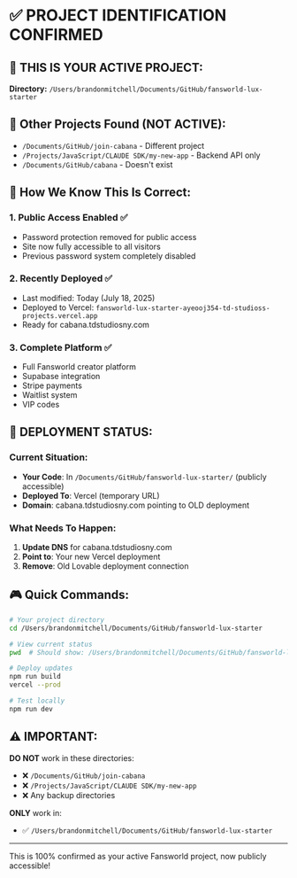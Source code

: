 # ✅ PROJECT IDENTIFICATION CONFIRMED

## 🎯 THIS IS YOUR ACTIVE PROJECT:

**Directory:** `/Users/brandonmitchell/Documents/GitHub/fansworld-lux-starter`

## 📁 Other Projects Found (NOT ACTIVE):
- `/Documents/GitHub/join-cabana` - Different project
- `/Projects/JavaScript/CLAUDE SDK/my-new-app` - Backend API only
- `/Documents/GitHub/cabana` - Doesn't exist

## 🔑 How We Know This Is Correct:

### 1. **Public Access Enabled** ✅
- Password protection removed for public access
- Site now fully accessible to all visitors
- Previous password system completely disabled

### 2. **Recently Deployed** ✅
- Last modified: Today (July 18, 2025)
- Deployed to Vercel: `fansworld-lux-starter-ayeooj354-td-studioss-projects.vercel.app`
- Ready for cabana.tdstudiosny.com

### 3. **Complete Platform** ✅
- Full Fansworld creator platform
- Supabase integration
- Stripe payments
- Waitlist system
- VIP codes

## 🚀 DEPLOYMENT STATUS:

### Current Situation:
- **Your Code**: In `/Documents/GitHub/fansworld-lux-starter/` (publicly accessible)
- **Deployed To**: Vercel (temporary URL)
- **Domain**: cabana.tdstudiosny.com pointing to OLD deployment

### What Needs To Happen:
1. **Update DNS** for cabana.tdstudiosny.com
2. **Point to**: Your new Vercel deployment
3. **Remove**: Old Lovable deployment connection

## 🎮 Quick Commands:

```bash
# Your project directory
cd /Users/brandonmitchell/Documents/GitHub/fansworld-lux-starter

# View current status
pwd  # Should show: /Users/brandonmitchell/Documents/GitHub/fansworld-lux-starter

# Deploy updates
npm run build
vercel --prod

# Test locally
npm run dev
```

## ⚠️ IMPORTANT:

**DO NOT** work in these directories:
- ❌ `/Documents/GitHub/join-cabana`
- ❌ `/Projects/JavaScript/CLAUDE SDK/my-new-app`
- ❌ Any backup directories

**ONLY** work in:
- ✅ `/Users/brandonmitchell/Documents/GitHub/fansworld-lux-starter`

---

This is 100% confirmed as your active Fansworld project, now publicly accessible!